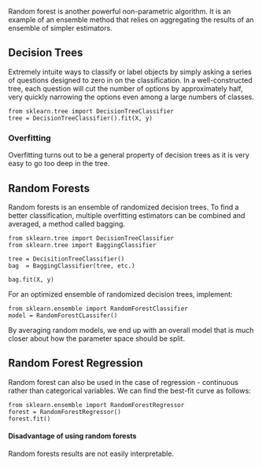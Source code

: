 Random forest is another powerful non-parametric algorithm. It is an example of an ensemble method that relies on aggregating the results of
an ensemble of simpler estimators.

## Decision Trees
Extremely intuite ways to classify or label objects by simply asking a series of questions designed to zero in on the classification.
In a well-constructed tree, each question will cut the number of options by approximately half, very quickly narrowing the options even
among a large numbers of classes.
```
from sklearn.tree import DecisionTreeClassifier
tree = DecisionTreeClassifier().fit(X, y)
```
### Overfitting
Overfitting turns out to be a general property of decision trees as it is very easy to go too deep in the tree.

## Random Forests
Random forests is an ensemble of randomized decision trees. To find a better classification, multiple overfitting estimators can be combined
and averaged, a method called bagging.
```
from sklearn.tree import DecisionTreeClassifier
from sklearn.tree import BaggingClassifier

tree = DecisitionTreeClassifier()
bag  = BaggingClassifier(tree, etc.)

bag.fit(X, y)
```
For an optimized ensemble of randomized decision trees, implement:
```
from sklearn.ensemble import RandomForestClassifier
model = RandomForestCLassifer()
```
By averaging random models, we end up with an overall model that is much closer about how the parameter space should be split.

## Random Forest Regression
Random forest can also be used in the case of regression - continuous rather than categorical variables. We can find the best-fit
curve as follows:
```
from sklearn.ensemble import RandomForestRegressor
forest = RandomForestRegressor()
forest.fit()
```

#### Disadvantage of using random forests
Random forests results are not easily interpretable.
